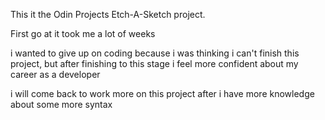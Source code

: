 This it the Odin Projects Etch-A-Sketch project. 

First go at it took me a lot of weeks

i wanted to give up on coding because i was thinking i can't finish this project,
but after finishing to this stage i feel more confident about my career as a developer


i will come back to work more on this project after i have more knowledge about some more syntax